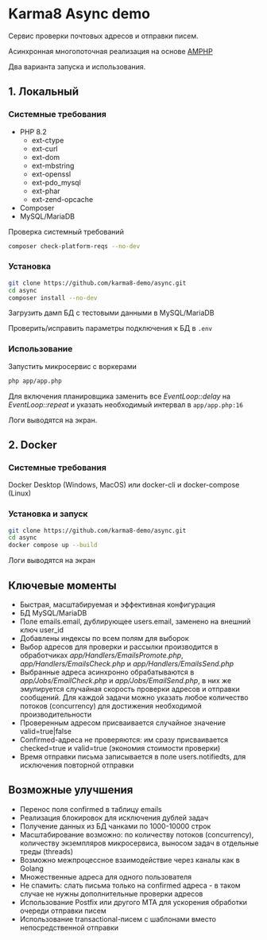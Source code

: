 # Karma8 Async demo

Cервис проверки почтовых адресов и отправки писем.

Асинхронная многопоточная реализация на основе [AMPHP](https://amphp.org/)

Два варианта запуска и использования.

## 1. Локальный

### Системные требования

* PHP 8.2
    * ext-ctype
    * ext-curl
    * ext-dom
    * ext-mbstring
    * ext-openssl
    * ext-pdo_mysql
    * ext-phar
    * ext-zend-opcache
* Composer
* MySQL/MariaDB

Проверка системный требований

```bash
composer check-platform-reqs --no-dev
```

### Установка

```bash
git clone https://github.com/karma8-demo/async.git
cd async
composer install --no-dev
```

Загрузить дамп БД с тестовыми данными в MySQL/MariaDB

Проверить/исправить параметры подключения к БД в `.env`

### Использование

Запустить микросервис с воркерами

```bash
php app/app.php
```

Для включения планировщика заменить все *EventLoop::delay* на *EventLoop::repeat* и указать необходимый интервал в `app/app.php:16`

Логи выводятся на экран.

## 2. Docker

### Системные требования

Docker Desktop (Windows, MacOS) или docker-cli и docker-compose (Linux)

### Установка и запуск

```bash
git clone https://github.com/karma8-demo/async.git
cd async
docker compose up --build
```

Логи выводятся на экран

## Ключевые моменты

* Быстрая, масштабируемая и эффективная конфигурация
* БД MySQL/MariaDB
* Поле emails.email, дублирующее users.email, заменено на внешний ключ user_id
* Добавлены индексы по всем полям для выборок
* Выбор адресов для проверки и рассылки производится в обработчиках *app/Handlers/EmailsPromote.php*, *app/Handlers/EmailsCheck.php* и *app/Handlers/EmailsSend.php*
* Выбранные адреса асинхронно обрабатываются в *app/Jobs/EmailCheck.php* и *app/Jobs/EmailSend.php*, в них же эмулируется случайная скорость проверки адресов и отправки сообщений. Для каждой задачи можно указать любое количество потоков (concurrency) для достижения необходимой производительности
* Проверенным адресом присваивается случайное значение valid=true|false
* Confirmed-адреса не проверяются: им сразу присваивается checked=true и valid=true (экономия стоимости проверки)
* Время отправки письма записывается в поле users.notifiedts, для исключения повторной отправки

## Возможные улучшения

* Перенос поля confirmed в таблицу emails
* Реализация блокировок для исключения дублей задач
* Получение данных из БД чанками по 1000-10000 строк
* Масштабирование возможно: по количеству потоков (concurrency), количеству экземпляров микросервиса, выносом задач в отдельные треды (threads)
* Возможно межпроцессное взаимодействие через каналы как в Golang
* Множественные адреса для одного пользователя
* Не спамить: слать письма только на confirmed адреса - в таком случае не нужны дополнительные проверки адресов
* Использование Postfix или другого MTA для ускорения обработки очереди отправки писем
* Использование transactional-писем c шаблонами вместо непосредственной отправки
